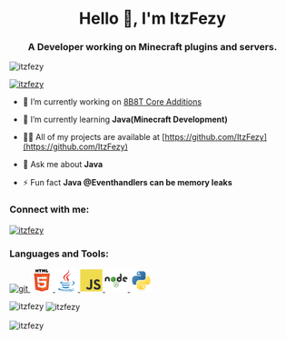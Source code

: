 <h1 align="center">Hello 👋, I'm ItzFezy</h1>
<h3 align="center">A Developer working on Minecraft plugins and servers.</h3>

<p align="left"> <img src="https://komarev.com/ghpvc/?username=itzfezy&label=Profile%20views&color=0e75b6&style=flat" alt="itzfezy" /> </p>

<p align="left"> <a href="https://github.com/ryo-ma/github-profile-trophy"><img src="https://github-profile-trophy.vercel.app/?username=itzfezy" alt="itzfezy" /></a> </p>

- 🔭 I’m currently working on [8B8T Core Additions](https://github.com/SnowyV4/8bCore-Additions)

- 🌱 I’m currently learning **Java(Minecraft Development)**

- 👨‍💻 All of my projects are available at [https://github.com/ItzFezy](https://github.com/ItzFezy)

- 💬 Ask me about **Java**

- ⚡ Fun fact **Java @Eventhandlers can be memory leaks**

<h3 align="left">Connect with me:</h3>
<p align="left">
<a href="https://www.youtube.com/c/itzfezy" target="blank"><img align="center" src="https://raw.githubusercontent.com/rahuldkjain/github-profile-readme-generator/master/src/images/icons/Social/youtube.svg" alt="itzfezy" height="30" width="40" /></a>
</p>

<h3 align="left">Languages and Tools:</h3>
<p align="left"> <a href="https://git-scm.com/" target="_blank" rel="noreferrer"> <img src="https://www.vectorlogo.zone/logos/git-scm/git-scm-icon.svg" alt="git" width="40" height="40"/> </a> <a href="https://www.w3.org/html/" target="_blank" rel="noreferrer"> <img src="https://raw.githubusercontent.com/devicons/devicon/master/icons/html5/html5-original-wordmark.svg" alt="html5" width="40" height="40"/> </a> <a href="https://www.java.com" target="_blank" rel="noreferrer"> <img src="https://raw.githubusercontent.com/devicons/devicon/master/icons/java/java-original.svg" alt="java" width="40" height="40"/> </a> <a href="https://developer.mozilla.org/en-US/docs/Web/JavaScript" target="_blank" rel="noreferrer"> <img src="https://raw.githubusercontent.com/devicons/devicon/master/icons/javascript/javascript-original.svg" alt="javascript" width="40" height="40"/> </a> <a href="https://nodejs.org" target="_blank" rel="noreferrer"> <img src="https://raw.githubusercontent.com/devicons/devicon/master/icons/nodejs/nodejs-original-wordmark.svg" alt="nodejs" width="40" height="40"/> </a> <a href="https://www.python.org" target="_blank" rel="noreferrer"> <img src="https://raw.githubusercontent.com/devicons/devicon/master/icons/python/python-original.svg" alt="python" width="40" height="40"/> </a> </p>

<p><img align="left" src="https://github-readme-stats.vercel.app/api/top-langs?username=itzfezy&show_icons=true&locale=en&layout=compact" alt="itzfezy" /></p>

<p>&nbsp;<img align="center" src="https://github-readme-stats.vercel.app/api?username=itzfezy&show_icons=true&locale=en" alt="itzfezy" /></p>

<p><img align="center" src="https://github-readme-streak-stats.herokuapp.com/?user=itzfezy&" alt="itzfezy" /></p>
